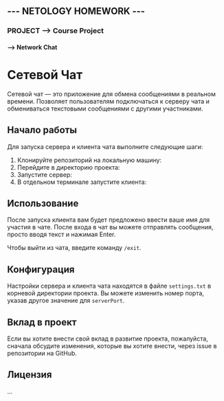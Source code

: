 ## --- NETOLOGY HOMEWORK ---
### PROJECT --> Course Project


#### --> Network Chat

# Сетевой Чат
Сетевой чат — это приложение для обмена сообщениями в реальном времени. Позволяет пользователям подключаться к серверу чата и обмениваться текстовыми сообщениями с другими участниками.

## Начало работы

Для запуска сервера и клиента чата выполните следующие шаги:

1. Клонируйте репозиторий на локальную машину:
2. Перейдите в директорию проекта:
3. Запустите сервер:
4. В отдельном терминале запустите клиента:

## Использование

После запуска клиента вам будет предложено ввести ваше имя для участия в чате. После входа в чат вы можете отправлять сообщения, просто вводя текст и нажимая Enter.

Чтобы выйти из чата, введите команду `/exit`.

## Конфигурация

Настройки сервера и клиента чата находятся в файле `settings.txt` в корневой директории проекта. Вы можете изменить номер порта, указав другое значение для `serverPort`.

## Вклад в проект

Если вы хотите внести свой вклад в развитие проекта, пожалуйста, сначала обсудите изменения, которые вы хотите внести, через issue в репозитории на GitHub.

## Лицензия

...
